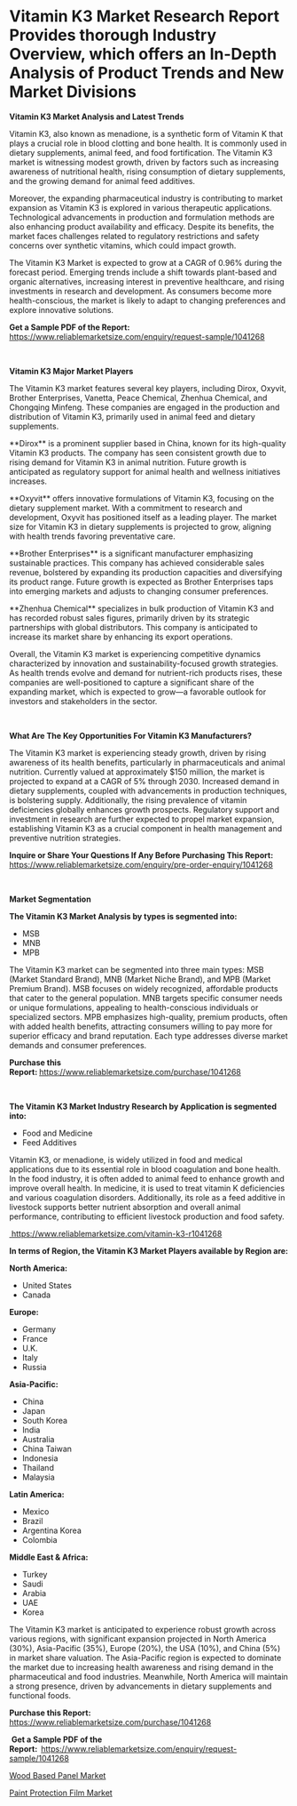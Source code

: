 <p><h1>Vitamin K3 Market Research Report Provides thorough Industry Overview, which offers an In-Depth Analysis of Product Trends and New Market Divisions</h1></p><p><strong>Vitamin K3 Market Analysis and Latest Trends</strong></p>
<p><p>Vitamin K3, also known as menadione, is a synthetic form of Vitamin K that plays a crucial role in blood clotting and bone health. It is commonly used in dietary supplements, animal feed, and food fortification. The Vitamin K3 market is witnessing modest growth, driven by factors such as increasing awareness of nutritional health, rising consumption of dietary supplements, and the growing demand for animal feed additives. </p><p>Moreover, the expanding pharmaceutical industry is contributing to market expansion as Vitamin K3 is explored in various therapeutic applications. Technological advancements in production and formulation methods are also enhancing product availability and efficacy. Despite its benefits, the market faces challenges related to regulatory restrictions and safety concerns over synthetic vitamins, which could impact growth.</p><p>The Vitamin K3 Market is expected to grow at a CAGR of 0.96% during the forecast period. Emerging trends include a shift towards plant-based and organic alternatives, increasing interest in preventive healthcare, and rising investments in research and development. As consumers become more health-conscious, the market is likely to adapt to changing preferences and explore innovative solutions.</p></p>
<p><strong>Get a Sample PDF of the Report:&nbsp;</strong> <a href="https://www.reliablemarketsize.com/enquiry/request-sample/1041268?utm_campaign=1131&utm_medium=2&utm_source=Github&utm_content=ia&utm_term=05112024&utm_id=vitamin-k3">https://www.reliablemarketsize.com/enquiry/request-sample/1041268</a></p>
<p>&nbsp;</p>
<p><strong>Vitamin K3 Major Market Players</strong></p>
<p><p>The Vitamin K3 market features several key players, including Dirox, Oxyvit, Brother Enterprises, Vanetta, Peace Chemical, Zhenhua Chemical, and Chongqing Minfeng. These companies are engaged in the production and distribution of Vitamin K3, primarily used in animal feed and dietary supplements. </p><p>**Dirox** is a prominent supplier based in China, known for its high-quality Vitamin K3 products. The company has seen consistent growth due to rising demand for Vitamin K3 in animal nutrition. Future growth is anticipated as regulatory support for animal health and wellness initiatives increases.</p><p>**Oxyvit** offers innovative formulations of Vitamin K3, focusing on the dietary supplement market. With a commitment to research and development, Oxyvit has positioned itself as a leading player. The market size for Vitamin K3 in dietary supplements is projected to grow, aligning with health trends favoring preventative care.</p><p>**Brother Enterprises** is a significant manufacturer emphasizing sustainable practices. This company has achieved considerable sales revenue, bolstered by expanding its production capacities and diversifying its product range. Future growth is expected as Brother Enterprises taps into emerging markets and adjusts to changing consumer preferences.</p><p>**Zhenhua Chemical** specializes in bulk production of Vitamin K3 and has recorded robust sales figures, primarily driven by its strategic partnerships with global distributors. This company is anticipated to increase its market share by enhancing its export operations.</p><p>Overall, the Vitamin K3 market is experiencing competitive dynamics characterized by innovation and sustainability-focused growth strategies. As health trends evolve and demand for nutrient-rich products rises, these companies are well-positioned to capture a significant share of the expanding market, which is expected to grow—a favorable outlook for investors and stakeholders in the sector.</p></p>
<p>&nbsp;</p>
<p><strong>What Are The Key Opportunities For Vitamin K3 Manufacturers?</strong></p>
<p><p>The Vitamin K3 market is experiencing steady growth, driven by rising awareness of its health benefits, particularly in pharmaceuticals and animal nutrition. Currently valued at approximately $150 million, the market is projected to expand at a CAGR of 5% through 2030. Increased demand in dietary supplements, coupled with advancements in production techniques, is bolstering supply. Additionally, the rising prevalence of vitamin deficiencies globally enhances growth prospects. Regulatory support and investment in research are further expected to propel market expansion, establishing Vitamin K3 as a crucial component in health management and preventive nutrition strategies.</p></p>
<p><strong>Inquire or Share Your Questions If Any Before Purchasing This Report:</strong> <a href="https://www.reliablemarketsize.com/enquiry/pre-order-enquiry/1041268?utm_campaign=1131&utm_medium=2&utm_source=Github&utm_content=ia&utm_term=05112024&utm_id=vitamin-k3">https://www.reliablemarketsize.com/enquiry/pre-order-enquiry/1041268</a></p>
<p>&nbsp;</p>
<p><strong>Market Segmentation</strong></p>
<p><strong>The Vitamin K3 Market Analysis by types is segmented into:</strong></p>
<p><ul><li>MSB</li><li>MNB</li><li>MPB</li></ul></p>
<p><p>The Vitamin K3 market can be segmented into three main types: MSB (Market Standard Brand), MNB (Market Niche Brand), and MPB (Market Premium Brand). MSB focuses on widely recognized, affordable products that cater to the general population. MNB targets specific consumer needs or unique formulations, appealing to health-conscious individuals or specialized sectors. MPB emphasizes high-quality, premium products, often with added health benefits, attracting consumers willing to pay more for superior efficacy and brand reputation. Each type addresses diverse market demands and consumer preferences.</p></p>
<p><strong>Purchase this Report:&nbsp;</strong><a href="https://www.reliablemarketsize.com/purchase/1041268?utm_campaign=1131&utm_medium=2&utm_source=Github&utm_content=ia&utm_term=05112024&utm_id=vitamin-k3">https://www.reliablemarketsize.com/purchase/1041268</a></p>
<p>&nbsp;</p>
<p><strong>The Vitamin K3 Market Industry Research by Application is segmented into:</strong></p>
<p><ul><li>Food and Medicine</li><li>Feed Additives</li></ul></p>
<p><p>Vitamin K3, or menadione, is widely utilized in food and medical applications due to its essential role in blood coagulation and bone health. In the food industry, it is often added to animal feed to enhance growth and improve overall health. In medicine, it is used to treat vitamin K deficiencies and various coagulation disorders. Additionally, its role as a feed additive in livestock supports better nutrient absorption and overall animal performance, contributing to efficient livestock production and food safety.</p></p>
<p><a href="https://www.reliablemarketsize.com/vitamin-k3-r1041268?utm_campaign=1131&utm_medium=2&utm_source=Github&utm_content=ia&utm_term=05112024&utm_id=vitamin-k3">&nbsp;https://www.reliablemarketsize.com/vitamin-k3-r1041268</a></p>
<p><strong>In terms of Region, the Vitamin K3 Market Players available by Region are:</strong></p>
<p>
    <p> <strong> North America: </strong>
        <ul>
            <li>United States</li>
            <li>Canada</li>
        </ul>
        </p> 
    <p> <strong> Europe: </strong>
        <ul>
            <li>Germany</li>
            <li>France</li>
            <li>U.K.</li>
            <li>Italy</li>
            <li>Russia</li>
        </ul>
        </p> 
    <p> <strong> Asia-Pacific: </strong>
        <ul>
            <li>China</li>
            <li>Japan</li>
            <li>South Korea</li>
            <li>India</li>
            <li>Australia</li>
            <li>China Taiwan</li>
            <li>Indonesia</li>
            <li>Thailand</li>
            <li>Malaysia</li>
        </ul>
        </p> 
    <p> <strong> Latin America: </strong>
        <ul>
            <li>Mexico</li>
            <li>Brazil</li>
            <li>Argentina Korea</li>
            <li>Colombia</li>
        </ul>
        </p> 
    <p> <strong> Middle East & Africa: </strong>
        <ul>
            <li>Turkey</li>
            <li>Saudi</li>
            <li>Arabia</li>
            <li>UAE</li>
            <li>Korea</li>
        </ul>
    </p>
    </p>
<p><p>The Vitamin K3 market is anticipated to experience robust growth across various regions, with significant expansion projected in North America (30%), Asia-Pacific (35%), Europe (20%), the USA (10%), and China (5%) in market share valuation. The Asia-Pacific region is expected to dominate the market due to increasing health awareness and rising demand in the pharmaceutical and food industries. Meanwhile, North America will maintain a strong presence, driven by advancements in dietary supplements and functional foods.</p></p>
<p><strong>Purchase this Report: </strong><a href="https://www.reliablemarketsize.com/purchase/1041268?utm_campaign=1131&utm_medium=2&utm_source=Github&utm_content=ia&utm_term=05112024&utm_id=vitamin-k3">https://www.reliablemarketsize.com/purchase/1041268</a></p>
<p>&nbsp;<strong>Get a Sample PDF of the Report:&nbsp;&nbsp;</strong><a href="https://www.reliablemarketsize.com/enquiry/request-sample/1041268?utm_campaign=1131&utm_medium=2&utm_source=Github&utm_content=ia&utm_term=05112024&utm_id=vitamin-k3">https://www.reliablemarketsize.com/enquiry/request-sample/1041268</a></p>
<p><strong></strong></p>
<p><p><a href="https://github.com/simaoav1leveto/Market-Research-Report-List-1/blob/main/wood-based-panel-market.md?utm_campaign=1131&utm_medium=2&utm_source=Github&utm_content=ia&utm_term=05112024&utm_id=vitamin-k3">Wood Based Panel Market</a></p><p><a href="https://github.com/CliffMedina6/Market-Research-Report-List-7/blob/main/paint-protection-film-market.md?utm_campaign=1131&utm_medium=2&utm_source=Github&utm_content=ia&utm_term=05112024&utm_id=vitamin-k3">Paint Protection Film Market</a></p></p>